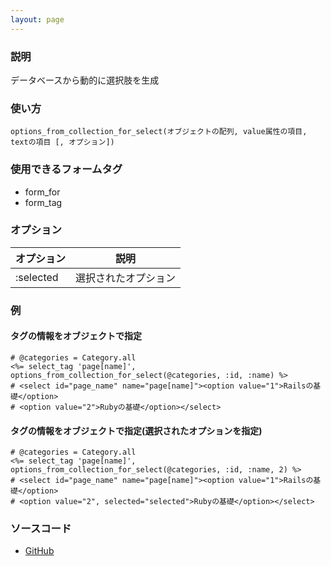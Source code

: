 ```yaml
---
layout: page
---
```

### 説明
データベースから動的に選択肢を生成

### 使い方
    options_from_collection_for_select(オブジェクトの配列, value属性の項目, textの項目 [, オプション])

### 使用できるフォームタグ
* form_for
* form_tag

### オプション

オプション     | 説明
--------- | ----------
:selected | 選択されたオプション

### 例
#### タグの情報をオブジェクトで指定
    # @categories = Category.all
    <%= select_tag 'page[name]', options_from_collection_for_select(@categories, :id, :name) %>
    # <select id="page_name" name="page[name]"><option value="1">Railsの基礎</option>
    # <option value="2">Rubyの基礎</option></select>

#### タグの情報をオブジェクトで指定(選択されたオプションを指定)
    # @categories = Category.all
    <%= select_tag 'page[name]', options_from_collection_for_select(@categories, :id, :name, 2) %>
    # <select id="page_name" name="page[name]"><option value="1">Railsの基礎</option>
    # <option value="2", selected="selected">Rubyの基礎</option></select>

### ソースコード
* [GitHub](https://github.com/rails/rails/blob/71c7fd101324046995d8f7e51e78475c0e37ec1a/actionview/lib/action_view/helpers/form_options_helper.rb#L393)